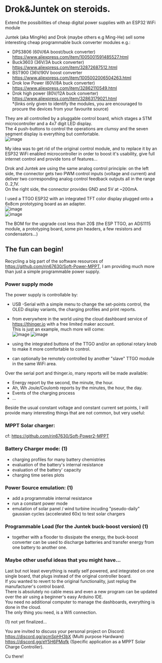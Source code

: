 # Drok&Juntek on steroids.
Extend the possibilities of cheap digital power supplies with an ESP32 WiFi module

Juntek (aka MingHe) and Drok (maybe others e.g Ming-He) sell some interesting cheap programmable buck converter modules e.g.:
- DPS3806         (60V/6A boost/buck converter) https://www.aliexpress.com/item/1005001591485527.html
- Buck3603        (36V/3A buck converter) https://www.aliexpress.com/item/32872687512.html
- BST900          (36V/90V boost converter https://www.aliexpress.com/item/1005002006504263.html
- Drok low Power  (60V/8A buck converter) https://www.aliexpress.com/item/32862110549.html
- Drok high power (80V/12A buck converter) https://www.aliexpress.com/item/32863179021.html  
*(links only given to identify the modules, you are encouraged to procure the devices from your favourite source)  

They are all controlled by a pluggable control board, which stages a STM microcontroller and a 4x7 digit LED display.  
The 4 push-buttons to control the operations are clumsy and the seven segment display is everything but comfortable.  
![image](https://user-images.githubusercontent.com/14197155/124734018-08360f80-df15-11eb-9a24-05381d302f41.png)


My idea was to get rid of the original control module, and to replace it by an ESP32 WiFi enabled microcontroller in order to boost it's usability,
give full internet control and provide tons of features... 

Drok and Juntek are using the same analog control principle:  on the left side, the connector gets two PWM control inputs (voltage and current) and deliver two corresponding analog control feedback outputs all in the range 0..2,1V.  
On the right side, the connector provides GND and 5V at ~200mA.  

I used a TTGO ESP32 with an integrated TFT color display plugged onto a 6x8cm prototyping board as an adapter.  
![image](https://user-images.githubusercontent.com/14197155/114783655-54d8d700-9d7a-11eb-900d-9af7a66a8807.png)  
![image](https://user-images.githubusercontent.com/14197155/132882762-a374d3fc-63e4-4b76-a205-882f3b6fcd99.png)

The BOM for the upgrade cost less than 20$ (the ESP TTGO, an ADS1115 module, a prototyping board, some pin headers, a few resistors and condensators...)  

## The fun can begin!
Recycling a big part of the software resources of https://github.com/rin67630/Soft-Power-MPPT, I am providing much more than just a simple programmable power supply.

### Power supply mode
The power supply is controllable by:   
- USB -Serial with a simple menu to change the set-points control, the OLED display variants, the charging profiles and print reports.  
- from everywhere in the world using the cloud dashboard service of https://thinger.io with a free limited maker account.  
This is just an example, much more will come:  
![image](https://user-images.githubusercontent.com/14197155/121425793-16732900-c973-11eb-972a-bc29875c6cbc.png)
![image](https://user-images.githubusercontent.com/14197155/121425599-e1ff6d00-c972-11eb-9692-d7096f89d966.png)
 
- using the integrated buttons of the TTGO and/or an optional rotary knob to make it more comfortable to control.  
- can optionally be remotely controlled by another "slave" TTGO module in the same WiFi area.

Over the serial port and thinger.io, many reports will be made available:  
- Energy report by the second, the minute, the hour.
- Ah, Wh Joule/Coulomb reports by the minutes, the hour, the day.
- Events of the charging process
- ...  

Beside the usual constant voltage and constant current set points, I will provide many interesting things that are not common, but very useful:

### MPPT Solar charger:
cf: https://github.com/rin67630/Soft-Power2-MPPT

### Battery Charger mode: (1)  
- charging profiles for many battery chemistries
- evaluation of the battery's internal resistance
- evaluation of the battery' capacity
- charging time series plots

### Power Source emulation: (1)  
- add a programmable internal resistance
- run a constant power mode
- emulation of solar panel / wind turbine incuding "pseudo-daily" gaussian cycles (accelerated 60x) to test solar chargers

### Programmable Load (for the Juntek buck-boost version) (1)  
- together with a flooder to dissipate the energy, the buck-boost converter can be used to discharge batteries and transfer energy from one battery to another one.  

### Maybe other useful ideas that you might have...

Last but not least everything is neatly self powered, and integrated on one single board, that plugs instead of the original controller board.  
If you wanted to revert to the original functionality, just replug the manufacturer's control board.  
There is absolutely no cable mess and even a new program can be updated over the air using a beginner's easy Arduino IDE.  
You need no additional computer to manage the dashboards, everything is done in the cloud.  
The only thing you need, is a Wifi connection.  

(1) not yet finalized...

You are invited to discuss your personal project on Discord:  
https://discord.gg/gcmSpHH3bX  (Multi purpose Hardware)  
https://discord.gg/eY5H6PMqfk  (Specific application as a MPPT Solar Charge Controller).  

Cu there!
